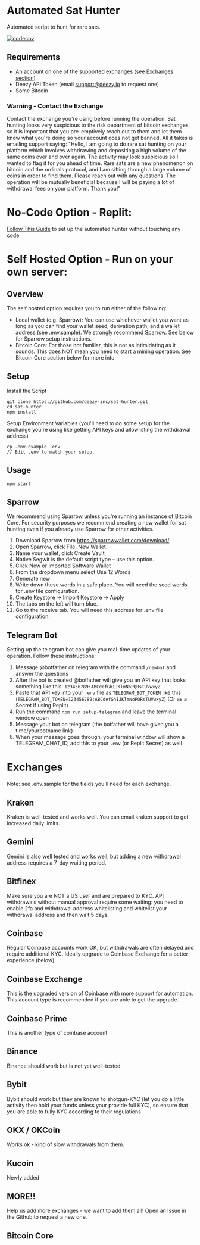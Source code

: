 # Automated Sat Hunter
Automated script to hunt for rare sats.

[![codecov](https://codecov.io/gh/deezy-inc/sat-hunter/graph/badge.svg?token=Z6LUE3D7FQ)](https://codecov.io/gh/deezy-inc/sat-hunter)

## Requirements
- An account on one of the supported exchanges (see [Exchanges section](https://github.com/deezy-inc/sat-hunter#exchanges))
- Deezy API Token (email support@deezy.io to request one)
- Some Bitcoin

### Warning - Contact the Exchange
Contact the exchange you're using before running the operation. Sat hunting looks very suspicious to the risk department of bitcoin exchanges, so it is important
that you pre-emptively reach out to them and let them know what you're doing so your account does not get banned. All
it takes is emailing support saying: "Hello, I am going to do rare sat hunting on your platform which involves
withdrawing and depositing a high volume of the same coins over and over again. The activity may look suspicious so I
wanted to flag it for you ahead of time. Rare sats are a new phenomenon on bitcoin and the ordinals protocol, and I am
sifting through a large volume of coins in order to find them. Please reach out with any questions. The operation will
be mutually beneficial because I will be paying a lot of withdrawal fees on your platform. Thank you!"

# No-Code Option - Replit:
[Follow This Guide](https://docs.google.com/document/d/17Psk_fY-mhDJ9oVYz2OwbMT1CjCvdOk6Ugqpf0-y_ds/edit#heading=h.a0btlgclkz18) to set up the automated hunter without touching any code

# Self Hosted Option - Run on your own server:

## Overview
The self hosted option requires you to run either of the following:
- Local wallet (e.g. Sparrow): You can use whichever wallet you want as long as you can find your wallet seed, derivation path, and a wallet address (see .env.sample). We strongly recommend Sparrow. See below for Sparrow setup instructions.
- Bitcoin Core: For those not familiar, this is not as intimidating as it sounds. This does NOT mean you need to start a mining operation. See Bitcoin Core section below for more info


## Setup
Install the Script
```agsl
git clone https://github.com/deezy-inc/sat-hunter.git
cd sat-hunter
npm install
```

Setup Environment Variables (you'll need to do some setup for the exchange you're using like getting API keys and allowlisting the withdrawal address)
```agsl
cp .env.example .env
// Edit .env to match your setup.
```



## Usage
```agsl
npm start
```

## Sparrow
We recommend using Sparrow unless you're running an instance of Bitcoin Core. For security purposes we recommend creating a new wallet for sat hunting even if you already use Sparrow for other activities.
1) Download Sparrow from https://sparrowwallet.com/download/
2) Open Sparrow, click File, New Wallet.
3) Name your wallet, click Create Vault
4) Native Segwit is the default script type – use this option.
5) Click New or Imported Software Wallet
6) From the dropdown menu select Use 12 Words
7) Generate new
8) Write down these words in a safe place. You will need the seed words for .env file configuration.
9) Create Keystore -> Import Keystore -> Apply
10) The tabs on the left will turn blue.
11) Go to the receive tab. You will need this address for .env file configuration.


## Telegram Bot
Setting up the telegram bot can give you real-time updates of your operation. Follow these instructions:
1) Message @botfather on telegram with the command `/newbot` and answer the questions
2) After the bot is created @botfather will give you an API key that looks something like this: `123456789:ABCdefGhIJKlmNoPQRsTUVwxyZ`
3) Paste that API key into your `.env` file as `TELEGRAM_BOT_TOKEN` like this (`TELEGRAM_BOT_TOKEN=123456789:ABCdefGhIJKlmNoPQRsTUVwxyZ`) (Or as a Secret if using Replit)
4) Run the command `npm run setup-telegram` and leave the terminal window open
5) Message your bot on telegram (the botfather will have given you a t.me/yourbotname link)
6) When your message goes through, your terminal window will show a TELEGRAM_CHAT_ID, add this to your `.env` (or Replit Secret) as well

# Exchanges
Note: see .env.sample for the fields you'll need for each exchange.

## Kraken
Kraken is well-tested and works well. You can email kraken support to get increased daily limits.

## Gemini
Gemini is also well tested and works well, but adding a new withdrawal address requires a 7-day waiting period.

## Bitfinex
Make sure you are NOT a US user and are prepared to KYC. API withdrawals without manual approval require some waiting: you need to enable 2fa and withdrawal address whitelisting and whitelist your withdrawal address and then wait 5 days.

## Coinbase
Regular Coinbase accounts work OK, but withdrawals are often delayed and require additional KYC. Ideally upgrade to Coinbase Exchange for a better experience (below)

## Coinbase Exchange
This is the upgraded version of Coinbase with more support for automation. This account type is recommended if you are able to get the upgrade.

## Coinbase Prime
This is another type of coinbase account

## Binance
Binance should work but is not yet well-tested

## Bybit
Bybit should work but they are known to shotgun-KYC (let you do a little activity then hold your funds unless your provide full KYC), so ensure that you are able to fully KYC according to their regulations

## OKX / OKCoin
Works ok - kind of slow withdrawals from them.

## Kucoin
Newly added

## MORE!!
Help us add more exchanges - we want to add them all! Open an Issue in the Github to request a new one.



## Bitcoin Core
